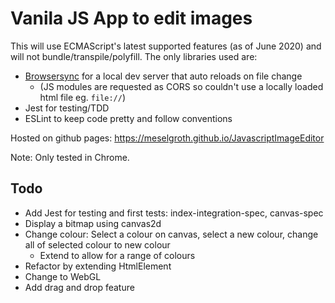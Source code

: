# Vanila JS App to edit images
This will use ECMAScript's latest supported features (as of June 2020) and will not bundle/transpile/polyfill. 
The only libraries used are:
- [Browsersync](https://browsersync.io/) for a local dev server that auto reloads on file change
    - (JS modules are requested as CORS so couldn't use a locally loaded html file eg. `file://`)
- Jest for testing/TDD
- ESLint to keep code pretty and follow conventions

Hosted on github pages:
https://meselgroth.github.io/JavascriptImageEditor

Note: Only tested in Chrome.

## Todo
- Add Jest for testing and first tests: index-integration-spec, canvas-spec
- Display a bitmap using canvas2d
- Change colour: Select a colour on canvas, select a new colour, change all of selected colour to new colour
    - Extend to allow for a range of colours
- Refactor by extending HtmlElement
- Change to WebGL
- Add drag and drop feature